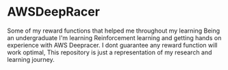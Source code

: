 # AWSDeepRacer
Some of my reward functions that helped me throughout my learning
Being an undergraduate I'm learning Reinforcement learning and getting hands on experience with AWS Deepracer.
I dont guarantee any reward function will work optimal, This repository is just a representation of my research and learning journey.
